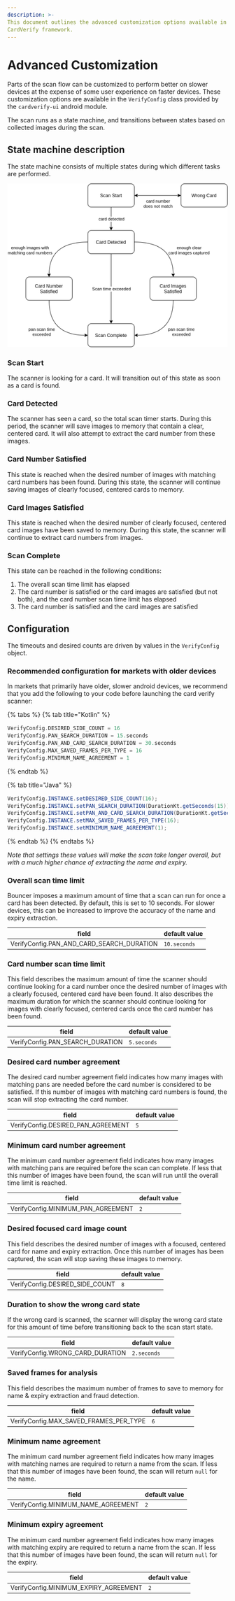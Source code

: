 ```yaml
---
description: >-
This document outlines the advanced customization options available in the
CardVerify framework.
---
```


# Advanced Customization

Parts of the scan flow can be customized to perform better on slower devices at the expense of some user experience on faster devices. These customization options are available in the `VerifyConfig` class provided by the `cardverify-ui` android module.

The scan runs as a state machine, and transitions between states based on collected images during the scan.

## State machine description

The state machine consists of multiple states during which different tasks are performed.

![main loop state machine](../../../.gitbook/assets/main_loop_state_machine.png)

### Scan Start

The scanner is looking for a card. It will transition out of this state as soon as a card is found.

### Card Detected

The scanner has seen a card, so the total scan timer starts. During this period, the scanner will save images to memory that contain a clear, centered card. It will also attempt to extract the card number from these images.

### Card Number Satisfied

This state is reached when the desired number of images with matching card numbers has been found. During this state, the scanner will continue saving images of clearly focused, centered cards to memory.

### Card Images Satisfied

This state is reached when the desired number of clearly focused, centered card images have been saved to memory. During this state, the scanner will continue to extract card numbers from images.

### Scan Complete

This state can be reached in the following conditions:
1. The overall scan time limit has elapsed
1. The card number is satisfied or the card images are satisfied (but not both), and the card number scan time limit has elapsed
1. The card number is satisfied and the card images are satisfied

## Configuration

The timeouts and desired counts are driven by values in the `VerifyConfig` object.

### Recommended configuration for markets with older devices

In markets that primarily have older, slower android devices, we recommend that you add the following to your code before launching the card verify scanner:

{% tabs %}
{% tab title="Kotlin" %}
```kotlin
VerifyConfig.DESIRED_SIDE_COUNT = 16
VerifyConfig.PAN_SEARCH_DURATION = 15.seconds
VerifyConfig.PAN_AND_CARD_SEARCH_DURATION = 30.seconds
VerifyConfig.MAX_SAVED_FRAMES_PER_TYPE = 16
VerifyConfig.MINIMUM_NAME_AGREEMENT = 1
```
{% endtab %}

{% tab title="Java" %}
```java
VerifyConfig.INSTANCE.setDESIRED_SIDE_COUNT(16);
VerifyConfig.INSTANCE.setPAN_SEARCH_DURATION(DurationKt.getSeconds(15));
VerifyConfig.INSTANCE.setPAN_AND_CARD_SEARCH_DURATION(DurationKt.getSeconds(30));
VerifyConfig.INSTANCE.setMAX_SAVED_FRAMES_PER_TYPE(16);
VerifyConfig.INSTANCE.setMINIMUM_NAME_AGREEMENT(1);
```
{% endtab %}
{% endtabs %}

_Note that settings these values will make the scan take longer overall, but with a much higher chance of extracting the name and expiry._

### Overall scan time limit

Bouncer imposes a maximum amount of time that a scan can run for once a card has been detected. By default, this is set to 10 seconds. For slower devices, this can be increased to improve the accuracy of the name and expiry extraction.

| field | default value |
| ----- | ------------- |
| VerifyConfig.PAN_AND_CARD_SEARCH_DURATION | `10.seconds` |

### Card number scan time limit

This field describes the maximum amount of time the scanner should continue looking for a card number once the desired number of images with a clearly focused, centered card have been found. It also describes the maximum duration for which the scanner should continue looking for images with clearly focused, centered cards once the card number has been found.

| field | default value |
| ----- | ------------- |
| VerifyConfig.PAN_SEARCH_DURATION | `5.seconds` |

### Desired card number agreement

The desired card number agreement field indicates how many images with matching pans are needed before the card number is considered to be satisfied. If this number of images with matching card numbers is found, the scan will stop extracting the card number.

| field | default value |
| ----- | ------------- |
| VerifyConfig.DESIRED_PAN_AGREEMENT | `5` |

### Minimum card number agreement

The minimum card number agreement field indicates how many images with matching pans are required before the scan can complete. If less that this number of images have been found, the scan will run until the overall time limit is reached.

| field | default value |
| ----- | ------------- |
| VerifyConfig.MINIMUM_PAN_AGREEMENT | `2` |

### Desired focused card image count

This field describes the desired number of images with a focused, centered card for name and expiry extraction. Once this number of images has been captured, the scan will stop saving these images to memory.

| field | default value |
| ----- | ------------- |
| VerifyConfig.DESIRED_SIDE_COUNT | `8` |

### Duration to show the wrong card state

If the wrong card is scanned, the scanner will display the wrong card state for this amount of time before transitioning back to the scan start state.

| field | default value |
| ----- | ------------- |
| VerifyConfig.WRONG_CARD_DURATION | `2.seconds` |

### Saved frames for analysis

This field describes the maximum number of frames to save to memory for name & expiry extraction and fraud detection.

| field | default value |
| ----- | ------------- |
| VerifyConfig.MAX_SAVED_FRAMES_PER_TYPE | `6` |

### Minimum name agreement

The minimum card number agreement field indicates how many images with matching names are required to return a name from the scan. If less that this number of images have been found, the scan will return `null` for the name.

| field | default value |
| ----- | ------------- |
| VerifyConfig.MINIMUM_NAME_AGREEMENT | `2` |

### Minimum expiry agreement

The minimum card number agreement field indicates how many images with matching expiry are required to return a name from the scan. If less that this number of images have been found, the scan will return `null` for the expiry.

| field | default value |
| ----- | ------------- |
| VerifyConfig.MINIMUM_EXPIRY_AGREEMENT | `2` |
